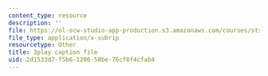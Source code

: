 ```yaml
---
content_type: resource
description: ''
file: https://ol-ocw-studio-app-production.s3.amazonaws.com/courses/sts-081-innovation-systems-for-science-technology-energy-manufacturing-and-health-spring-2017/2d1533d7f5b6120658be76cf8f4cfab4_UbwGHnn3B_M.srt
file_type: application/x-subrip
resourcetype: Other
title: 3play caption file
uid: 2d1533d7-f5b6-1206-58be-76cf8f4cfab4
---
```

